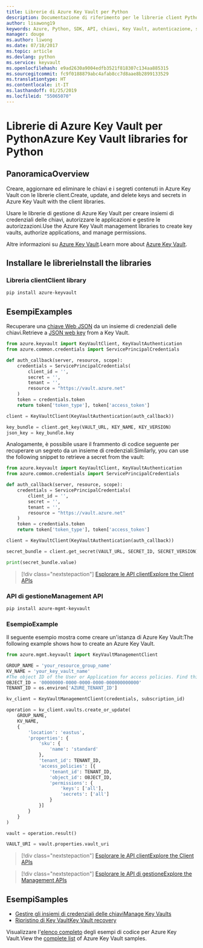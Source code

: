 ```yaml
---
title: Librerie di Azure Key Vault per Python
description: Documentazione di riferimento per le librerie client Python per Azure Key Vault
author: lisawong19
keywords: Azure, Python, SDK, API, chiavi, Key Vault, autenticazione, segreto, chiave, sicurezza
manager: douge
ms.author: liwong
ms.date: 07/18/2017
ms.topic: article
ms.devlang: python
ms.service: keyvault
ms.openlocfilehash: e9ad2630a9004edfb3521f818307c134aa885315
ms.sourcegitcommit: fc9f0188879abc4afab8cc7d8aae8b2899133529
ms.translationtype: HT
ms.contentlocale: it-IT
ms.lasthandoff: 01/25/2019
ms.locfileid: "55065070"
---
```

# <a name="azure-key-vault-libraries-for-python"></a><span data-ttu-id="2ab4f-104">Librerie di Azure Key Vault per Python</span><span class="sxs-lookup"><span data-stu-id="2ab4f-104">Azure Key Vault libraries for Python</span></span>

## <a name="overview"></a><span data-ttu-id="2ab4f-105">Panoramica</span><span class="sxs-lookup"><span data-stu-id="2ab4f-105">Overview</span></span>

<span data-ttu-id="2ab4f-106">Creare, aggiornare ed eliminare le chiavi e i segreti contenuti in Azure Key Vault con le librerie client.</span><span class="sxs-lookup"><span data-stu-id="2ab4f-106">Create, update, and delete keys and secrets in Azure Key Vault with the client libraries.</span></span>

<span data-ttu-id="2ab4f-107">Usare le librerie di gestione di Azure Key Vault per creare insiemi di credenziali delle chiavi, autorizzare le applicazioni e gestire le autorizzazioni.</span><span class="sxs-lookup"><span data-stu-id="2ab4f-107">Use the Azure Key Vault management libraries to create key vaults, authorize applications, and manage permissions.</span></span> 

<span data-ttu-id="2ab4f-108">Altre informazioni su [Azure Key Vault](/azure/key-vault/key-vault-whatis).</span><span class="sxs-lookup"><span data-stu-id="2ab4f-108">Learn more about [Azure Key Vault](/azure/key-vault/key-vault-whatis).</span></span>

## <a name="install-the-libraries"></a><span data-ttu-id="2ab4f-109">Installare le librerie</span><span class="sxs-lookup"><span data-stu-id="2ab4f-109">Install the libraries</span></span>

### <a name="client-library"></a><span data-ttu-id="2ab4f-110">Libreria client</span><span class="sxs-lookup"><span data-stu-id="2ab4f-110">Client library</span></span>

```bash
pip install azure-keyvault
```

## <a name="examples"></a><span data-ttu-id="2ab4f-111">Esempi</span><span class="sxs-lookup"><span data-stu-id="2ab4f-111">Examples</span></span>

<span data-ttu-id="2ab4f-112">Recuperare una [chiave Web JSON](https://tools.ietf.org/html/draft-ietf-jose-json-web-key-18) da un insieme di credenziali delle chiavi.</span><span class="sxs-lookup"><span data-stu-id="2ab4f-112">Retrieve a [JSON web key](https://tools.ietf.org/html/draft-ietf-jose-json-web-key-18) from a Key Vault.</span></span>

```python
from azure.keyvault import KeyVaultClient, KeyVaultAuthentication
from azure.common.credentials import ServicePrincipalCredentials

def auth_callback(server, resource, scope):
    credentials = ServicePrincipalCredentials(
        client_id = '',
        secret = '',
        tenant = '',
        resource = "https://vault.azure.net"
    )
    token = credentials.token
    return token['token_type'], token['access_token']

client = KeyVaultClient(KeyVaultAuthentication(auth_callback))

key_bundle = client.get_key(VAULT_URL, KEY_NAME, KEY_VERSION)
json_key = key_bundle.key
```

<span data-ttu-id="2ab4f-113">Analogamente, è possibile usare il frammento di codice seguente per recuperare un segreto da un insieme di credenziali:</span><span class="sxs-lookup"><span data-stu-id="2ab4f-113">Similarly, you can use the following snippet to retrieve a secret from the vault:</span></span>

```python
from azure.keyvault import KeyVaultClient, KeyVaultAuthentication
from azure.common.credentials import ServicePrincipalCredentials

def auth_callback(server, resource, scope):
    credentials = ServicePrincipalCredentials(
        client_id = '',
        secret = '',
        tenant = '',
        resource = "https://vault.azure.net"
    )
    token = credentials.token
    return token['token_type'], token['access_token']

client = KeyVaultClient(KeyVaultAuthentication(auth_callback))

secret_bundle = client.get_secret(VAULT_URL, SECRET_ID, SECRET_VERSION)

print(secret_bundle.value)
```

> [!div class="nextstepaction"]
> [<span data-ttu-id="2ab4f-114">Esplorare le API client</span><span class="sxs-lookup"><span data-stu-id="2ab4f-114">Explore the Client APIs</span></span>](/python/api/overview/azure/keyvault/client)

### <a name="management-api"></a><span data-ttu-id="2ab4f-115">API di gestione</span><span class="sxs-lookup"><span data-stu-id="2ab4f-115">Management API</span></span>

```bash
pip install azure-mgmt-keyvault
```

### <a name="example"></a><span data-ttu-id="2ab4f-116">Esempio</span><span class="sxs-lookup"><span data-stu-id="2ab4f-116">Example</span></span>
<span data-ttu-id="2ab4f-117">Il seguente esempio mostra come creare un'istanza di Azure Key Vault:</span><span class="sxs-lookup"><span data-stu-id="2ab4f-117">The following example shows how to create an Azure Key Vault.</span></span> 

```python
from azure.mgmt.keyvault import KeyVaultManagementClient

GROUP_NAME = 'your_resource_group_name'
KV_NAME = 'your_key_vault_name'
#The object ID of the User or Application for access policies. Find this number in the portal
OBJECT_ID = '00000000-0000-0000-0000-000000000000'
TENANT_ID = os.environ['AZURE_TENANT_ID']

kv_client = KeyVaultManagementClient(credentials, subscription_id)

operation = kv_client.vaults.create_or_update(
    GROUP_NAME,
    KV_NAME,
    {
        'location': 'eastus',
        'properties': {
            'sku': {
                'name': 'standard'
            },
            'tenant_id': TENANT_ID,
            'access_policies': [{
                'tenant_id': TENANT_ID,
                'object_id': OBJECT_ID,
                'permissions': {
                    'keys': ['all'],
                    'secrets': ['all']
                }
            }]
        }
    }
)

vault = operation.result()

VAULT_URI = vault.properties.vault_uri
```
> [!div class="nextstepaction"]
> [<span data-ttu-id="2ab4f-118">Esplorare le API client</span><span class="sxs-lookup"><span data-stu-id="2ab4f-118">Explore the Client APIs</span></span>](/python/api/overview/azure/keyvault/client)

> [!div class="nextstepaction"]
> [<span data-ttu-id="2ab4f-119">Esplorare le API di gestione</span><span class="sxs-lookup"><span data-stu-id="2ab4f-119">Explore the Management APIs</span></span>](/python/api/overview/azure/keyvault/management)

## <a name="samples"></a><span data-ttu-id="2ab4f-120">Esempi</span><span class="sxs-lookup"><span data-stu-id="2ab4f-120">Samples</span></span>
* <span data-ttu-id="2ab4f-121">[Gestire gli insiemi di credenziali delle chiavi][1]</span><span class="sxs-lookup"><span data-stu-id="2ab4f-121">[Manage Key Vaults][1]</span></span> 
* <span data-ttu-id="2ab4f-122">[Ripristino di Key Vault][2]</span><span class="sxs-lookup"><span data-stu-id="2ab4f-122">[Key Vault recovery][2]</span></span>

[1]: https://azure.microsoft.com/resources/samples/key-vault-python-manage/
[2]: https://azure.microsoft.com/resources/samples/key-vault-recovery-python/

<span data-ttu-id="2ab4f-123">Visualizzare l'[elenco completo](https://azure.microsoft.com/resources/samples/?platform=python&term=key+vault) degli esempi di codice per Azure Key Vault.</span><span class="sxs-lookup"><span data-stu-id="2ab4f-123">View the [complete list](https://azure.microsoft.com/resources/samples/?platform=python&term=key+vault) of Azure Key Vault samples.</span></span> 
